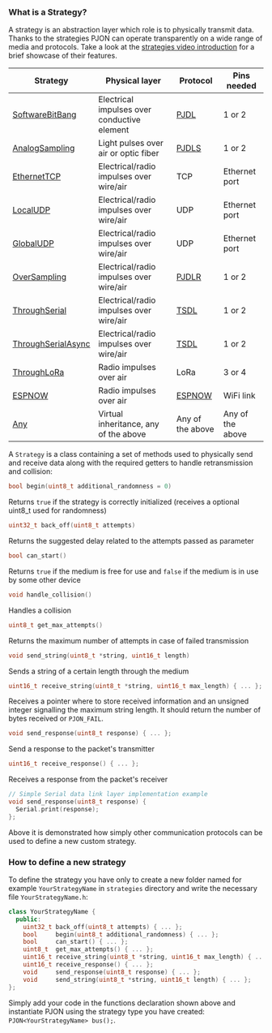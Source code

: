 
### What is a Strategy?
A strategy is an abstraction layer which role is to physically transmit data. Thanks to the strategies PJON can operate transparently on a wide range of media and protocols. Take a look at the [strategies video introduction](https://www.youtube.com/watch?v=yPu45xoAHGg) for a brief showcase of their features.

| Strategy      | Physical layer | Protocol | Pins needed   |
| ------------- | -------------- | -------- | ------------- |
| [SoftwareBitBang](SoftwareBitBang) | Electrical impulses over conductive element | [PJDL](SoftwareBitBang/specification/PJDL-specification-v2.0.md) | 1 or 2 |
| [AnalogSampling](AnalogSampling)  | Light pulses over air or optic fiber | [PJDLS](AnalogSampling/specification/PJDLS-specification-v2.0.md) | 1 or 2 |
| [EthernetTCP](EthernetTCP)  | Electrical/radio impulses over wire/air | TCP | Ethernet port |
| [LocalUDP](LocalUDP)  | Electrical/radio impulses over wire/air | UDP | Ethernet port |
| [GlobalUDP](GlobalUDP)  | Electrical/radio impulses over wire/air | UDP | Ethernet port |
| [OverSampling](OverSampling)  | Electrical/radio impulses over wire/air | [PJDLR](OverSampling/specification/PJDLR-specification-v2.0.md) | 1 or 2 |
| [ThroughSerial](ThroughSerial)  | Electrical/radio impulses over wire/air | [TSDL](ThroughSerial/specification/TSDL-specification-v2.0.md) | 1 or 2 |
| [ThroughSerialAsync](ThroughSerialAsync)  | Electrical/radio impulses over wire/air | [TSDL](ThroughSerial/specification/TSDL-specification-v2.0.md) | 1 or 2 |
| [ThroughLoRa](ThroughLoRa)  | Radio impulses over air | LoRa | 3 or 4 |
| [ESPNOW](ESPNOW)  | Radio impulses over air | [ESPNOW](https://www.espressif.com/en/products/software/esp-now/overview) | WiFi link |
| [Any](Any)  | Virtual inheritance, any of the above | Any of the above | Any of the above |

A `Strategy` is a class containing a set of methods used to physically send and receive data along with the required getters to handle retransmission and collision:

```cpp
bool begin(uint8_t additional_randomness = 0)
```
Returns `true` if the strategy is correctly initialized (receives a optional uint8_t used for randomness)

```cpp
uint32_t back_off(uint8_t attempts)
```
Returns the suggested delay related to the attempts passed as parameter

```cpp
bool can_start()
```
Returns `true` if the medium is free for use and `false` if the medium is in use by some other device

```cpp
void handle_collision()
```
Handles a collision

```cpp
uint8_t get_max_attempts()
```
Returns the maximum number of attempts in case of failed transmission

```cpp
void send_string(uint8_t *string, uint16_t length)
```
Sends a string of a certain length through the medium

```cpp
uint16_t receive_string(uint8_t *string, uint16_t max_length) { ... };
```
Receives a pointer where to store received information and an unsigned integer signalling the maximum string length. It should return the number of bytes received or `PJON_FAIL`.

```cpp
void send_response(uint8_t response) { ... };
```
Send a response to the packet's transmitter

```cpp
uint16_t receive_response() { ... };
```
Receives a response from the packet's receiver

```cpp
// Simple Serial data link layer implementation example
void send_response(uint8_t response) {
  Serial.print(response);
};
```
Above it is demonstrated how simply other communication protocols can be used to define a new custom strategy.

### How to define a new strategy
To define the strategy you have only to create a new folder named for example `YourStrategyName` in `strategies`
directory and write the necessary file `YourStrategyName.h`:

```cpp
class YourStrategyName {
  public:
    uint32_t back_off(uint8_t attempts) { ... };
    bool     begin(uint8_t additional_randomness) { ... };
    bool     can_start() { ... };
    uint8_t  get_max_attempts() { ... };
    uint16_t receive_string(uint8_t *string, uint16_t max_length) { ... };
    uint16_t receive_response() { ... };
    void     send_response(uint8_t response) { ... };
    void     send_string(uint8_t *string, uint16_t length) { ... };
};
```

Simply add your code in the functions declaration shown above and instantiate PJON using the strategy type you
have created: `PJON<YourStrategyName> bus();`.
